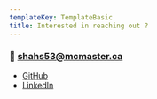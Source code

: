 ```yaml
---
templateKey: TemplateBasic
title: Interested in reaching out ?
---
```


### 📮 shahs53@mcmaster.ca

- [GitHub](https://github.com/shreyall)
- [LinkedIn](https://www.linkedin.com/in/shreyal/)
